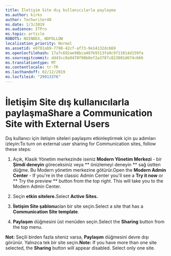 ```yaml
---
title: İletişim Site dış kullanıcılarla paylaşma
ms.author: kirks
author: Techwriter40
ms.date: 1/3/2019
ms.audience: ITPro
ms.topic: article
ROBOTS: NOINDEX, NOFOLLOW
localization_priority: Normal
ms.assetid: e0701ab9-7798-42cf-af73-9e14132dc669
ms.openlocfilehash: 17a7c692ae98bca407b9313fa9c9f21014d159fa
ms.sourcegitcommit: dd43cc0a9470f98b8ef2a3787c823801d674c666
ms.translationtype: MT
ms.contentlocale: tr-TR
ms.lasthandoff: 02/12/2019
ms.locfileid: "29913376"
---
```

# <a name="share-a-communication-site-with-external-users"></a><span data-ttu-id="754a7-102">İletişim Site dış kullanıcılarla paylaşma</span><span class="sxs-lookup"><span data-stu-id="754a7-102">Share a Communication Site with External Users</span></span>

<span data-ttu-id="754a7-103">Dış kullanıcı için iletişim siteleri paylaşımı etkinleştirmek için şu adımları izleyin:</span><span class="sxs-lookup"><span data-stu-id="754a7-103">To turn on external user sharing for Communication sites, follow these steps:</span></span> 
  
1. <span data-ttu-id="754a7-p101">Açık, Klasik Yönetim merkezinde iseniz **Modern Yönetim Merkezi** - bir **Şimdi deneyin** göreceksiniz veya \*\* önizlemeyi deneyin \*\* sağ üstten düğme. Bu Modern yönetim merkezine götürür.</span><span class="sxs-lookup"><span data-stu-id="754a7-p101">Open the **Modern Admin Center** - If you're in the classic Admin Center you'll see a **Try it now** or \*\* Try the preview \*\* button from the top right. This will take you to the Modern Admin Center.</span></span> 
  
2. <span data-ttu-id="754a7-106">Seçin **etkin sitelere.**</span><span class="sxs-lookup"><span data-stu-id="754a7-106">Select **Active Sites.**</span></span>
  
3. <span data-ttu-id="754a7-107">**İletişim Site şablonu**olan bir site seçin.</span><span class="sxs-lookup"><span data-stu-id="754a7-107">Select a site that has a **Communication Site template**.</span></span> 
  
4. <span data-ttu-id="754a7-108">**Paylaşım** düğmesini üst menüden seçin.</span><span class="sxs-lookup"><span data-stu-id="754a7-108">Select the **Sharing** button from the top menu.</span></span> 
  
 <span data-ttu-id="754a7-p102">**Not:** Seçili birden fazla siteniz varsa, **Paylaşım** düğmesini devre dışı görünür. Yalnızca tek bir site seçin.</span><span class="sxs-lookup"><span data-stu-id="754a7-p102">**Note:** If you have more than one site selected, the **Sharing** button will appear disabled. Select only one site.</span></span> 
  

